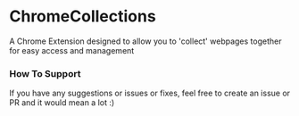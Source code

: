 # ChromeCollections
 A Chrome Extension designed to allow you to 'collect' webpages together for easy access and management
### How To Support
If you have any suggestions or issues or fixes, feel free to create an issue or PR and it would mean a lot :)
